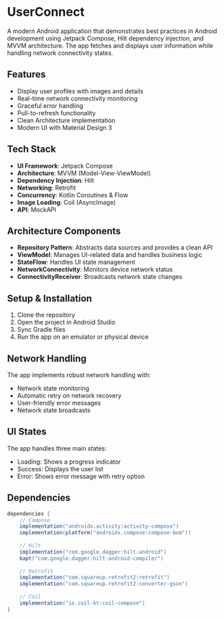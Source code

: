 # UserConnect

A modern Android application that demonstrates best practices in Android development using Jetpack Compose, Hilt dependency injection, and MVVM architecture. The app fetches and displays user information while handling network connectivity states.

## Features

- Display user profiles with images and details
- Real-time network connectivity monitoring
- Graceful error handling
- Pull-to-refresh functionality
- Clean Architecture implementation
- Modern UI with Material Design 3

## Tech Stack

- **UI Framework**: Jetpack Compose
- **Architecture**: MVVM (Model-View-ViewModel)
- **Dependency Injection**: Hilt
- **Networking**: Retrofit
- **Concurrency**: Kotlin Coroutines & Flow
- **Image Loading**: Coil (AsyncImage)
- **API**: MockAPI

## Architecture Components

- **Repository Pattern**: Abstracts data sources and provides a clean API
- **ViewModel**: Manages UI-related data and handles business logic
- **StateFlow**: Handles UI state management
- **NetworkConnectivity**: Monitors device network status
- **ConnectivityReceiver**: Broadcasts network state changes


## Setup & Installation

1. Clone the repository
2. Open the project in Android Studio
3. Sync Gradle files
4. Run the app on an emulator or physical device


## Network Handling

The app implements robust network handling with:
- Network state monitoring
- Automatic retry on network recovery
- User-friendly error messages
- Network state broadcasts

## UI States

The app handles three main states:
- Loading: Shows a progress indicator
- Success: Displays the user list
- Error: Shows error message with retry option

## Dependencies

```gradle
dependencies {
    // Compose
    implementation("androidx.activity:activity-compose")
    implementation(platform("androidx.compose:compose-bom"))
    
    // Hilt
    implementation("com.google.dagger:hilt-android")
    kapt("com.google.dagger:hilt-android-compiler")
    
    // Retrofit
    implementation("com.squareup.retrofit2:retrofit")
    implementation("com.squareup.retrofit2:converter-gson")
    
    // Coil
    implementation("io.coil-kt:coil-compose")
}
```
